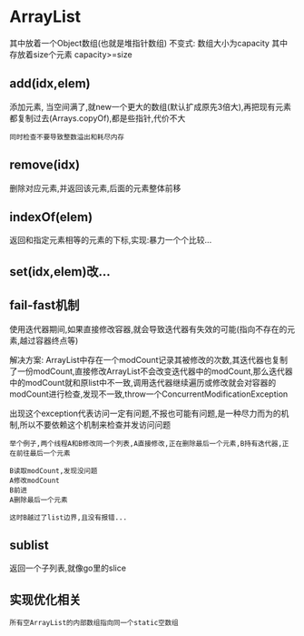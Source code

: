 # ArrayList

其中放着一个Object数组(也就是堆指针数组)
不变式:
    数组大小为capacity
    其中存放着size个元素
    capacity>=size

## add(idx,elem)
添加元素,
当空间满了,就new一个更大的数组(默认扩成原先3倍大),再把现有元素都复制过去(Arrays.copyOf),都是些指针,代价不大
```
同时检查不要导致整数溢出和耗尽内存
```

## remove(idx)
删除对应元素,并返回该元素,后面的元素整体前移

## indexOf(elem)
返回和指定元素相等的元素的下标,实现:暴力一个个比较...

## set(idx,elem)改...

## fail-fast机制
使用迭代器期间,如果直接修改容器,就会导致迭代器有失效的可能(指向不存在的元素,越过容器终点等)

解决方案:
ArrayList中存在一个modCount记录其被修改的次数,其迭代器也复制了一份modCount,直接修改ArrayList不会改变迭代器中的modCount,那么迭代器中的modCount就和原list中不一致,调用迭代器继续遍历或修改就会对容器的modCount进行检查,发现不一致,throw一个ConcurrentModificationException

出现这个exception代表访问一定有问题,不报也可能有问题,是一种尽力而为的机制,所以不要依赖这个机制来检查并发访问问题

```
举个例子,两个线程A和B修改同一个列表,A直接修改,正在删除最后一个元素,B持有迭代器,正在前往最后一个元素

B读取modCount,发现没问题
A修改modCount
B前进
A删除最后一个元素

这时B越过了list边界,且没有报错...
```

## sublist
返回一个子列表,就像go里的slice


## 实现优化相关
```
所有空ArrayList的内部数组指向同一个static空数组
```